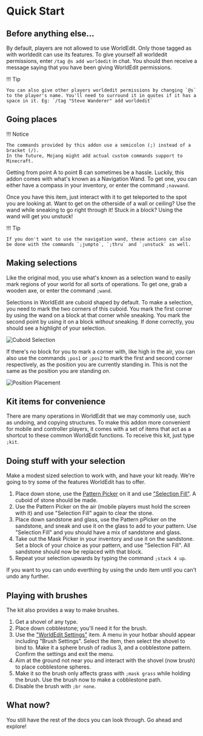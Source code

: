 # Quick Start

## Before anything else...

By default, players are not allowed to use WorldEdit. Only those tagged as with worldedit can use its features. To give yourself all worldedit permissions, enter `/tag @s add worldedit` in chat. You should then receive a message saying that you have been giving WorldEdit permissions.

!!! Tip

    You can also give other players worldedit permissions by changing `@s` to the player's name. You'll need to surround it in quotes if it has a space in it. Eg: `/tag "Steve Wanderer" add worldedit`

## Going places

!!! Notice

    The commands provided by this addon use a semicolon (;) instead of a bracket (/).
    In the future, Mojang might add actual custom commands support to Minecraft.

Getting from point A to point B can sometimes be a hassle.
Luckily, this addon comes with what's known as a Navigation Wand.
To get one, you can either have a compass in your inventory, or enter the command `;navwand`.

Once you have this item, just interact with it to get teleported to the spot you are looking at.
Want to get on the otherside of a wall or ceiling? Use the wand while sneaking to go right through it!
Stuck in a block? Using the wand will get you unstuck!

!!! Tip

    If you don't want to use the navigation wand, these actions can also be done with the commands `;jumpto`, `;thru` and `;unstuck` as well.

## Making selections

Like the original mod, you use what's known as a selection wand to easily mark regions of your world for all sorts of operations.
To get one, grab a wooden axe, or enter the command `;wand`.

Selections in WorldEdit are cuboid shaped by default.
To make a selection, you need to mark the two corners of this cuboid.
You mark the first corner by using the wand on a block at that corner while sneaking.
You mark the second point by using it on a block _without_ sneaking. 
If done correctly, you should see a highlight of your selection.

![Cuboid Selection](img/cuboid_selection.jpg)

If there's no block for you to mark a corner with, like high in the air, you can also use the commands `;pos1` or `;pos2` to mark the first and second corner respectively, as the position you are currently standing in. This is not the same as the position you are standing _on_.

![Position Placement](img/pos_placement.jpg)

## Kit items for convenience

There are many operations in WorldEdit that we may commonly use, such as undoing, and copying structures. To make this addon more convenient for mobile and controller players, it comes with a set of items that act as a shortcut to these common WorldEdit functions. To receive this kit, just type `;kit`.

## Doing stuff with your selection

Make a modest sized selection to work with, and have your kit ready.
We're going to try some of the features WorldEdit has to offer.

1. Place down stone, use the [Pattern Picker](../usage/kit.md#pattern_picker) on it and use ["Selection Fill"](../usage/kit.md#selection_fill). A cuboid of stone should be made.
2. Use the Pattern Picker on the air (mobile players must hold the screen with it) and use "Selection Fill" again to clear the stone.
3. Place down sandstone and glass, use the Pattern pPicker on the sandstone, and sneak and use it on the glass to add to your pattern. Use "Selection Fill" and you should have a mix of sandstone and glass.
4. Take out the Mask Picker in your inventory and use it on the sandstone. Set a block of your choice as your pattern, and use "Selection Fill". All sandstone should now be replaced with that block.
5. Repeat your selection upwards by typing the command `;stack 4 up`.

If you want to you can undo everthing by using the undo item until you can't undo any further.

## Playing with brushes

The kit also provides a way to make brushes.

1. Get a shovel of any type.
2. Place down cobblestone; you'll need it for the brush.
3. Use the ["WorldEdit Settings"](../usage/kit.md#config) item. A menu in your hotbar should appear including "Brush Settings". Select the item, then select the shovel to bind to. Make it a sphere brush of radius 3, and a cobblestone pattern. Confirm the settings and exit the menu.
4. Aim at the ground not near you and interact with the shovel (now brush) to place cobblestone spheres.
5. Make it so the brush only affects grass with `;mask grass` while holding the brush. Use the brush now to make a cobblestone path.
6. Disable the brush with `;br none`.

## What now?

You still have the rest of the docs you can look through. Go ahead and explore!
